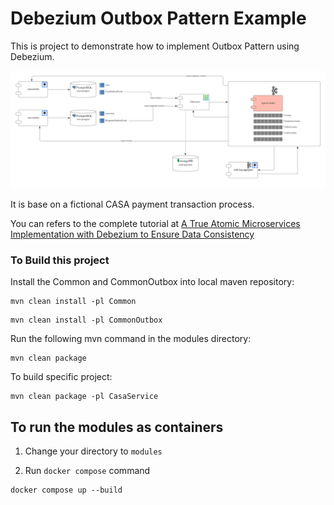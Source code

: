 # Debezium Outbox Pattern Example

This is project to demonstrate how to implement Outbox Pattern using Debezium.

![Component Diagram](images/debezium-outbox-pattern-white-bg.png)

It is base on a fictional CASA payment transaction process. 

You can refers to the complete tutorial at [A True Atomic Microservices Implementation with Debezium to Ensure Data Consistency](https://braindose.blog/2021/09/13/true-atomic-microservices-debezium/)

### To Build this project

Install the Common and CommonOutbox into local maven repository:

```
mvn clean install -pl Common
```
```
mvn clean install -pl CommonOutbox
```

Run the following mvn command in the modules directory:

```
mvn clean package
``` 

To build specific project:
```
mvn clean package -pl CasaService
```

## To run the modules as containers

1. Change your directory to `modules`

2. Run `docker compose` command

```
docker compose up --build
```